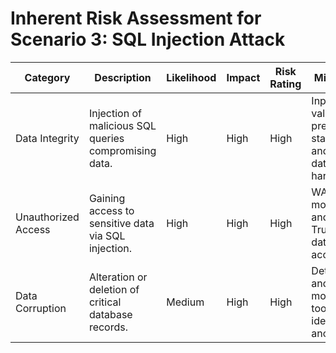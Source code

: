 # Inherent Risk Assessment for Scenario 3: SQL Injection Attack

| Category          | Description                                         | Likelihood | Impact | Risk Rating | Mitigation                                               |
|-------------------|-----------------------------------------------------|------------|--------|-------------|----------------------------------------------------------|
| Data Integrity    | Injection of malicious SQL queries compromising data. | High       | High   | High        | Input validation, prepared statements, and database hardening. |
| Unauthorized Access | Gaining access to sensitive data via SQL injection. | High       | High   | High        | WAF, monitoring, and Zero Trust database access.         |
| Data Corruption   | Alteration or deletion of critical database records. | Medium     | High   | High        | Detection and monitoring tools to identify anomalies.    |
